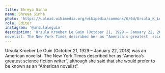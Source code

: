 ```yaml
---
title: Shreya Sinha
name: Shreya Sinha
photo: 'https://upload.wikimedia.org/wikipedia/commons/6/6d/Ursula_K_Le_Guin.JPG'
role: Editor
instagram: '@ursulaleguin'
description: 'Ursula Kroeber Le Guin (October 21, 1929 – January 22, 2018) was an American
novelist. The New York Times described her as “America’s greatest  science fiction writer”, although she said that she would prefer to be known as an “American novelist”.'
---
```

Ursula Kroeber Le Guin (October 21, 1929 – January 22, 2018) was an American
novelist. The New York Times described her as “America’s greatest  science fiction writer”, although she said that she would prefer to be known as an “American novelist”.